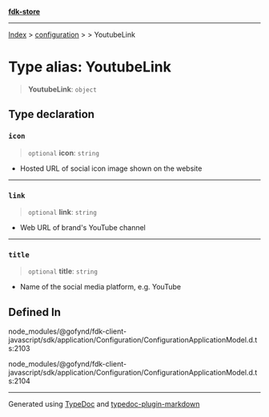 [**fdk-store**](../../../README.md)
***

[Index](../../../API.md) > [configuration](../../README.md) > [<internal>](../README.md) > YoutubeLink

# Type alias: YoutubeLink

> **YoutubeLink**: `object`

## Type declaration

### `icon`

> `optional` **icon**: `string`

- Hosted URL of social icon image shown on the website

***

### `link`

> `optional` **link**: `string`

- Web URL of brand's YouTube channel

***

### `title`

> `optional` **title**: `string`

- Name of the social media platform, e.g. YouTube

## Defined In

node\_modules/@gofynd/fdk-client-javascript/sdk/application/Configuration/ConfigurationApplicationModel.d.ts:2103

node\_modules/@gofynd/fdk-client-javascript/sdk/application/Configuration/ConfigurationApplicationModel.d.ts:2104

***
Generated using [TypeDoc](https://typedoc.org/) and [typedoc-plugin-markdown](https://www.npmjs.com/package/typedoc-plugin-markdown)
